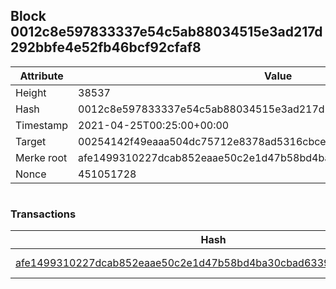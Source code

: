 ## Block 0012c8e597833337e54c5ab88034515e3ad217d292bbfe4e52fb46bcf92cfaf8

Attribute | Value
--- | ---
Height | 38537
Hash | 0012c8e597833337e54c5ab88034515e3ad217d292bbfe4e52fb46bcf92cfaf8
Timestamp | 2021-04-25T00:25:00+00:00
Target | 00254142f49eaaa504dc75712e8378ad5316cbcead634704b3734b6271167cc4
Merke root | afe1499310227dcab852eaae50c2e1d47b58bd4ba30cbad633963bcdedd4d769
Nonce | 451051728

```

```

### Transactions

Hash | Amount
--- | ---
[afe1499310227dcab852eaae50c2e1d47b58bd4ba30cbad633963bcdedd4d769](afe1499310227dcab852eaae50c2e1d47b58bd4ba30cbad633963bcdedd4d769.md) | 10.00000000 SKEPTI 

